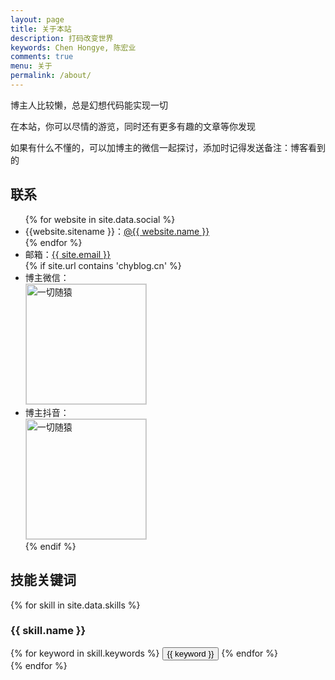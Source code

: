 ```yaml
---
layout: page
title: 关于本站
description: 打码改变世界
keywords: Chen Hongye, 陈宏业
comments: true
menu: 关于
permalink: /about/
---
```


博主人比较懒，总是幻想代码能实现一切

在本站，你可以尽情的游览，同时还有更多有趣的文章等你发现

如果有什么不懂的，可以加博主的微信一起探讨，添加时记得发送备注：博客看到的

## 联系

<ul>
{% for website in site.data.social %}
<li>{{website.sitename }}：<a href="{{ website.url }}" target="_blank">@{{ website.name }}</a></li>
{% endfor %}
<li>邮箱：<a href="mailto:{{ site.email }}" target="_blank">{{ site.email }}</a></li>
{% if site.url contains 'chyblog.cn' %}
<li>
博主微信：<br />
<img style="height:192px;width:192px;border:1px solid lightgrey;" src="{{ assets_base_url }}/assets/images/wx_qrcode.jpg" alt="一切随猿" />
</li>
<li>
博主抖音：<br />
<img style="height:192px;width:192px;border:1px solid lightgrey;" src="{{ assets_base_url }}/assets/images/dy_qrcode.jpg" alt="一切随猿" />
</li>
{% endif %}
</ul>


## 技能关键词

{% for skill in site.data.skills %}
### {{ skill.name }}
<div class="btn-inline">
{% for keyword in skill.keywords %}
<button class="btn btn-outline" type="button">{{ keyword }}</button>
{% endfor %}
</div>
{% endfor %}
